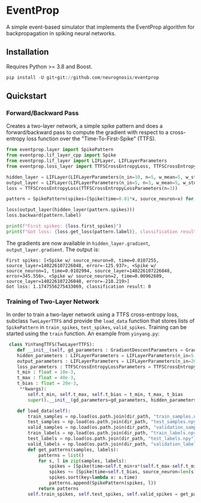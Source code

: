 # EventProp
A simple event-based simulator that implements the EventProp algorithm for backpropagation in spiking neural networks.

## Installation
Requires Python >= 3.8 and Boost.
```python
pip install -U git+git://github.com/neurognosis/eventprop
```

## Quickstart
### Forward/Backward Pass
Creates a two-layer network, a simple spike pattern and does a forward/backward pass to compute the gradient with respect to a cross-entropy loss function over the "Time-To-First-Spike" (TTFS).
```python
from eventprop.layer import SpikePattern
from eventprop.lif_layer_cpp import Spike
from eventprop.lif_layer import LIFLayer, LIFLayerParameters
from eventprop.loss_layer import TTFSCrossEntropyLoss, TTFSCrossEntropyLossParameters

hidden_layer = LIFLayer(LIFLayerParameters(n_in=10, n=5, w_mean=5, w_std=1))
output_layer = LIFLayer(LIFLayerParameters(n_in=5, n=3, w_mean=5, w_std=1))
loss = TTFSCrossEntropyLoss(TTFSCrossEntropyLossParameters(n=3))

pattern = SpikePattern(spikes=[Spike(time=0.01*x, source_neuron=x) for x in range(10)], label=1)

loss(output_layer(hidden_layer(pattern.spikes)))
loss.backward(pattern.label)

print(f"First spikes: {loss.first_spikes}")
print(f"Got loss: {loss.get_loss(pattern.label)}, classification result: {loss.get_classification_result(pattern.label)}")

```
The gradients are now available in `hidden_layer.gradient`, `output_layer.gradient`. The output is:
```
First spikes: [<Spike w/ source_neuron=0, time=0.0107255, source_layer=140226107226048, error=-125.937>, <Spike w/ source_neuron=1, time=0.0102994, source_layer=140226107226048, error=345.556>, <Spike w/ source_neuron=2, time=0.00962609, source_layer=140226107226048, error=-218.219>]
Got loss: 1.1747556275433069, classification result: 0
```

### Training of Two-Layer Network
In order to train a two-layer network using a TTFS cross-entropy loss, subclass `TwoLayerTTFS` and provide the `load_data` function that stores lists of `SpikePattern` in `train_spikes`, `test_spikes`, `valid_spikes`.
Training can be started using the `train` function.
An example from `yinyang.py`:
```python
 class YinYangTTFS(TwoLayerTTFS):
    def __init__(self, gd_parameters : GradientDescentParameters = GradientDescentParameters(batch_size=200, iterations=10000, lr=0.01, gradient_clip=None),
    hidden_parameters : LIFLayerParameters = LIFLayerParameters(n_in=5, n=200, w_mean=2, w_std=1, tau_mem=20e-3, tau_syn=5e-3),
    output_parameters : LIFLayerParameters = LIFLayerParameters(n_in=200, n=3, w_mean=0.4, w_std=0.4, tau_mem=20e-3, tau_syn=5e-3),
    loss_parameters : TTFSCrossEntropyLossParameters = TTFSCrossEntropyLossParameters(n=3),
    t_min : float = 10e-3,
    t_max : float = 40e-3,
    t_bias : float = 20e-3,
     **kwargs):
        self.t_min, self.t_max, self.t_bias = t_min, t_max, t_bias
        super().__init__(gd_parameters=gd_parameters, hidden_parameters=hidden_parameters, output_parameters=output_parameters, loss_parameters=loss_parameters, **kwargs)

    def load_data(self):
        train_samples = np.load(os.path.join(dir_path, "train_samples.npy"))
        test_samples = np.load(os.path.join(dir_path, "test_samples.npy"))
        valid_samples = np.load(os.path.join(dir_path, "validation_samples.npy"))
        train_labels = np.load(os.path.join(dir_path, "train_labels.npy"))
        test_labels = np.load(os.path.join(dir_path, "test_labels.npy"))
        valid_labels = np.load(os.path.join(dir_path, "validation_labels.npy"))
        def get_patterns(samples, labels):
            patterns = list()
            for s, l in zip(samples, labels):
                spikes = [Spike(time=self.t_min+x*(self.t_max-self.t_min), source_neuron=idx) for idx, x in enumerate(s)]
                spikes += [Spike(time=self.t_bias, source_neuron=len(s))]
                spikes.sort(key=lambda x: x.time)
                patterns.append(SpikePattern(spikes, l))
            return patterns
        self.train_spikes, self.test_spikes, self.valid_spikes = get_patterns(train_samples, train_labels), get_patterns(test_samples, test_labels), get_patterns(valid_samples, valid_labels)
```
